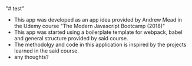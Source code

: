 "# test" 

* This app was developed as an app idea provided by Andrew Mead in the Udemy course "The Modern Javascript Bootcamp (2018)"
* This app was started using a boilerplate template for webpack, babel and general structure provided by said course. 
* The methodolgy and code in this application is inspired by the projects learned in the said course.
* any thoughts?